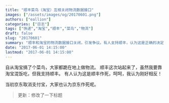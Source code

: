 ```yaml
---
title: "顺丰菜鸟（淘宝）互相关闭物流数据接口"
images: ["/assets/images/og/20170601.png"]
authors: ["eallion"]
categories: ["日志"]
tags: ["快递","淘宝","顺丰","菜鸟","物流"]
draft: false
slug: "20170601"
summary: "顺丰和淘宝的物流数据接口关闭，引发争议。有人支持顺丰，认为这是正确的决定；而也有人认为顺丰作死。"
date: "2017-06-01 14:15:00"
lastmod: "2017-06-01 14:15:00"
---
```


自从淘宝搞了个菜鸟，大家都跪在地上做物流。
顺丰这次站起来了，虽然我要靠淘宝混饭吃，但我支持顺丰。
有人认为这是顺丰作死，呵呵，我认为刚好相反！

当初京东取消支付宝，大家也认为京东作死呢。

> 更新：修改了一下标题

